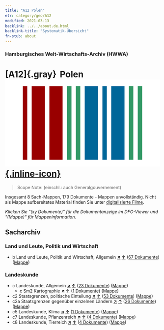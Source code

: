 ```yaml
---
title: "A12 Polen"
etr: category/geo/A12
modified: 2021-03-13
backlink: ../../about.de.html
backlink-title: "Systematik-Übersicht"
fn-stub: about
---
```


### Hamburgisches Welt-Wirtschafts-Archiv (HWWA)
# [A12]{.gray}&#8201; Polen&#160; [![Wikidata item](/images/Wikidata-logo.svg){.inline-icon}](http://www.wikidata.org/entity/Q36)


> Scope Note: (einschl.: auch Generalgouvernement)



Insgesamt 8 Sach-Mappen, 179 Dokumente - Mappen unvollständig.
Nicht als Mappe aufbereitetes Material finden Sie unter [digitalisierte Filme](/film/h1_sh).

_Klicken Sie "(xy Dokumente)" für die Dokumentanzeige im DFG-Viewer und "(Mappe)" für Mappeninformation._

## Sacharchiv




### Land und Leute, Politik und Wirtschaft

- b Land und Leute, Politik und Wirtschaft, Allgemein [**&nearr;**](../../../subject/i/144196/about.de.html "Land und Leute, Politik und Wirtschaft, Allgemein (in der ganzen Welt)") [**&uarr;**](../../../subject/about.de.html#b "Sachsystematik") (<a href="https://pm20.zbw.eu/dfgview/sh/140962,144196" title="über: Polen : Land und Leute, Politik und Wirtschaft, Allgemein" target="_blank">67 Dokumente</a>) ([Mappe](../../../../folder/sh/1409xx/140962/1441xx/144196/about.de.html))

### Landeskunde

- c Landeskunde, Allgemein [**&nearr;**](../../../subject/i/144199/about.de.html "Landeskunde, Allgemein (in der ganzen Welt)") [**&uarr;**](../../../subject/about.de.html#c "Sachsystematik") (<a href="https://pm20.zbw.eu/dfgview/sh/140962,144199" title="über: Polen : Landeskunde, Allgemein" target="_blank">23 Dokumente</a>) ([Mappe](../../../../folder/sh/1409xx/140962/1441xx/144199/about.de.html))
  - c Sm2 Kartographie [**&nearr;**](../../../subject/i/144218/about.de.html "Kartographie (in der ganzen Welt)") [**&uarr;**](../../../subject/about.de.html#c_Sm2 "Sachsystematik") (<a href="https://pm20.zbw.eu/dfgview/sh/140962,144218" title="über: Polen : Kartographie" target="_blank">1 Dokumente</a>) ([Mappe](../../../../folder/sh/1409xx/140962/1442xx/144218/about.de.html))
- c2 Staatsgrenzen, politische Einteilung [**&nearr;**](../../../subject/i/144202/about.de.html "Staatsgrenzen, politische Einteilung (in der ganzen Welt)") [**&uarr;**](../../../subject/about.de.html#c2 "Sachsystematik") (<a href="https://pm20.zbw.eu/dfgview/sh/140962,144202" title="über: Polen : Staatsgrenzen, politische Einteilung" target="_blank">53 Dokumente</a>) ([Mappe](../../../../folder/sh/1409xx/140962/1442xx/144202/about.de.html))
- c2a Staatsgrenzen gegenüber einzelnen Ländern [**&nearr;**](../../../subject/i/144203/about.de.html "Staatsgrenzen gegenüber einzelnen Ländern (in der ganzen Welt)") [**&uarr;**](../../../subject/about.de.html#c2a "Sachsystematik") (<a href="https://pm20.zbw.eu/dfgview/sh/140962,144203" title="über: Polen : Staatsgrenzen gegenüber einzelnen Ländern" target="_blank">26 Dokumente</a>) ([Mappe](../../../../folder/sh/1409xx/140962/1442xx/144203/about.de.html))
- c5 Landeskunde, Klima [**&nearr;**](../../../subject/i/144209/about.de.html "Landeskunde, Klima (in der ganzen Welt)") [**&uarr;**](../../../subject/about.de.html#c5 "Sachsystematik") (<a href="https://pm20.zbw.eu/dfgview/sh/140962,144209" title="über: Polen : Landeskunde, Klima" target="_blank">1 Dokumente</a>) ([Mappe](../../../../folder/sh/1409xx/140962/1442xx/144209/about.de.html))
- c7 Landeskunde, Pflanzenreich [**&nearr;**](../../../subject/i/144211/about.de.html "Landeskunde, Pflanzenreich (in der ganzen Welt)") [**&uarr;**](../../../subject/about.de.html#c7 "Sachsystematik") (<a href="https://pm20.zbw.eu/dfgview/sh/140962,144211" title="über: Polen : Landeskunde, Pflanzenreich" target="_blank">4 Dokumente</a>) ([Mappe](../../../../folder/sh/1409xx/140962/1442xx/144211/about.de.html))
- c8 Landeskunde, Tierreich [**&nearr;**](../../../subject/i/144212/about.de.html "Landeskunde, Tierreich (in der ganzen Welt)") [**&uarr;**](../../../subject/about.de.html#c8 "Sachsystematik") (<a href="https://pm20.zbw.eu/dfgview/sh/140962,144212" title="über: Polen : Landeskunde, Tierreich" target="_blank">4 Dokumente</a>) ([Mappe](../../../../folder/sh/1409xx/140962/1442xx/144212/about.de.html))


